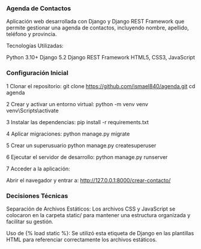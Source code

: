 ### Agenda de Contactos

Aplicación web desarrollada con Django y Django REST Framework que permite gestionar una agenda de contactos, incluyendo nombre, apellido, teléfono y provincia.

Tecnologías Utilizadas:

Python 3.10+
Django 5.2
Django REST Framework
HTML5, CSS3, JavaScript

### Configuración Inicial

1 Clonar el repositorio:
git clone https://github.com/ismael840/agenda.git
cd agenda

2 Crear y activar un entorno virtual:
python -m venv venv
venv\Scripts\activate

3 Instalar las dependencias:
pip install -r requirements.txt

4 Aplicar migraciones:
python manage.py migrate

5 Crear un superusuario
python manage.py createsuperuser

6 Ejecutar el servidor de desarrollo: python manage.py runserver

7 Acceder a la aplicación:

Abrir el navegador y entrar a: http://127.0.0.1:8000/crear-contacto/

### Decisiones Técnicas

Separación de Archivos Estáticos: Los archivos CSS y JavaScript se colocaron en la carpeta static/ para mantener una estructura organizada y facilitar su gestión.

Uso de {% load static %}: Se utilizó esta etiqueta de Django en las plantillas HTML para referenciar correctamente los archivos estáticos.
